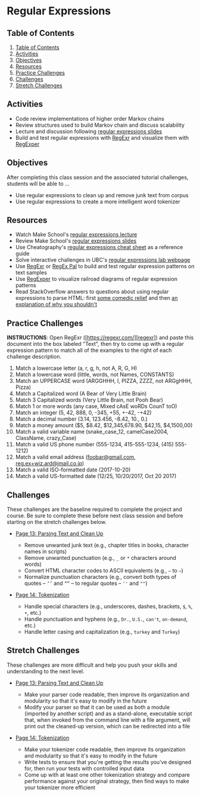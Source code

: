 # Regular Expressions 

<!-- omit in toc -->

 ## Table of Contents

1. [Table of Contents](#table-of-contents)
1. [Activities](#activities)
1. [Objectives](#objectives)
1. [Resources](#resources)
1. [Practice Challenges](#practice-challenges)
1. [Challenges](#challenges)
1. [Stretch Challenges](#stretch-challenges)

## Activities

- Code review implementations of higher order Markov chains
- Review structures used to build Markov chain and discuss scalability
- Lecture and discussion following [regular expressions slides]
- Build and test regular expressions with [RegExr] and visualize them with [RegExper]

## Objectives

After completing this class session and the associated tutorial challenges, students will be able to ...

- Use regular expressions to clean up and remove junk text from corpus
- Use regular expressions to create a more intelligent word tokenizer

## Resources

- Watch Make School's [regular expressions lecture]
- Review Make School's [regular expressions slides]
- Use Cheatography's [regular expressions cheat sheet] as a reference guide
- Solve interactive challenges in UBC's [regular expressions lab webpage][ubc regex lab]
- Use [RegExr] or [RegEx Pal] to build and test regular expression patterns on text samples
- Use [RegExper] to visualize railroad diagrams of regular expression patterns
- Read StackOverflow answers to questions about using regular expressions to parse HTML: first [some comedic relief][so match html tags] and then [an explanation of why you shouldn't][so why not html]

## Practice Challenges

**INSTRUCTIONS**: Open RegExr ([https://regexr.com/][regexr]) and paste this document into the box labeled "Text", then try to come up with a regular expression pattern to match all of the examples to the right of each challenge description.

1. Match a lowercase letter (a, r, g, h, not A, R, G, H)
2. Match a lowercase word (little, words, not Names, CONSTANTS)
3. Match an UPPERCASE word (ARGGHHH, I, PIZZA, ZZZZ, not ARGgHHH, Pizza)
4. Match a Capitalized word (A Bear of Very Little Brain)
5. Match 3 Capitalized words (Very Little Brain, not Pooh Bear)
6. Match 1 or more words (any case, Mixed cAsE woRDs CounT toO)
7. Match an integer (5, 42, 888, 0, -345, +55, +-42, -+42)
8. Match a decimal number (3.14, 123.456, -8.42, 10., 0.)
9. Match a money amount ($5, $8.42, $12,345,678.90, $42,15, $4,1500,00)
10. Match a valid variable name (snake_case_12, camelCase2004, ClassName, crazy_Case)
11. Match a valid US phone number (555-1234, 415-555-1234, (415) 555-1212)
12. Match a valid email address (foobar@gmail.com, reg.ex+wiz.ard@jmail.co.jp)
13. Match a valid ISO-formatted date (2017-10-20)
14. Match a valid US-formatted date (12/25, 10/20/2017, Oct 20 2017)

## Challenges

These challenges are the baseline required to complete the project and course. Be sure to complete these before next class session and before starting on the stretch challenges below.

- [Page 13: Parsing Text and Clean Up]

  - Remove unwanted junk text (e.g., chapter titles in books, character names in scripts)
  - Remove unwanted punctuation (e.g., `_` or `*` characters around words)
  - Convert HTML character codes to ASCII equivalents (e.g., `—` to `—`)
  - Normalize punctuation characters (e.g., convert both types of quotes – `‘’` and `“”` – to regular quotes – `''` and `""`)

- [Page 14: Tokenization][page 13: parsing text and clean up]

  - Handle special characters (e.g., underscores, dashes, brackets, `$`, `%`, `•`, etc.)
  - Handle punctuation and hyphens (e.g., `Dr.`, `U.S.`, `can't`, `on-demand`, etc.)
  - Handle letter casing and capitalization (e.g., `turkey` and `Turkey`)

## Stretch Challenges

These challenges are more difficult and help you push your skills and understanding to the next level.

- [Page 13: Parsing Text and Clean Up]

  - Make your parser code readable, then improve its organization and modularity so that it's easy to modify in the future
  - Modify your parser so that it can be used as both a module (imported by another script) and as a stand-alone, executable script that, when invoked from the command line with a file argument, will print out the cleaned-up version, which can be redirected into a file

- [Page 14: Tokenization][page 13: parsing text and clean up]

  - Make your tokenizer code readable, then improve its organization and modularity so that it's easy to modify in the future
  - Write tests to ensure that you're getting the results you've designed for, then run your tests with controlled input data
  - Come up with at least one other tokenization strategy and compare performance against your original strategy, then find ways to make your tokenizer more efficient

[page 13: parsing text and clean up]: https://bit.ly/tutorial-tweet-generator
[page 14: tokenization]: https://bit.ly/tutorial-tweet-generator
[regex pal]: https://www.regexpal.com/
[regexper]: https://regexper.com/
[regexr]: https://regexr.com/
[regular expressions cheat sheet]: https://www.cheatography.com/davechild/cheat-sheets/regular-expressions/
[regular expressions lecture]: https://www.youtube.com/watch?v=roUtBDH3Obc
[regular expressions slides]: https://github.com/tech-at-du/ACS-1120-Intro-Data-Structures/blob/master/Slides/RegularExpressions.pdf
[so match html tags]: http://stackoverflow.com/questions/1732348/regex-match-open-tags-except-xhtml-self-contained-tags
[so why not html]: http://stackoverflow.com/questions/590747/using-regular-expressions-to-parse-html-why-not
[ubc regex lab]: http://www.ugrad.cs.ubc.ca/~cs121/2015W1/Labs/Lab8/lab8.html
